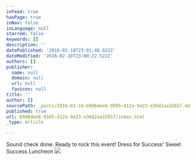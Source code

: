 ```yaml
---
inFeed: true
hasPage: true
inNav: false
inLanguage: null
starred: false
keywords: []
description: ''
datePublished: '2016-02-18T23:01:48.822Z'
dateModified: '2016-02-18T23:00:22.522Z'
authors: []
publisher:
  name: null
  domain: null
  url: null
  favicon: null
title: ''
author: []
sourcePath: _posts/2016-02-18-b9d6dee6-9505-412a-9a23-e36d2aa32657.md
published: true
url: b9d6dee6-9505-412a-9a23-e36d2aa32657/index.html
_type: Article

---
```

Sound check done. Ready to rock this event! Dress for Success' Sweet Success Luncheon
![](https://the-grid-user-content.s3-us-west-2.amazonaws.com/6899f4f1-ec00-4315-aa4a-4803b5f3649e.jpg)
